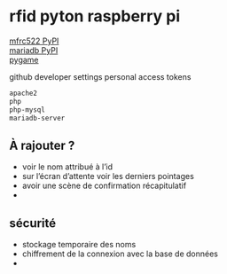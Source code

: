 # rfid pyton raspberry pi
[mfrc522 PyPI](https://pypi.org/project/mfrc522/#description)  
[mariadb PyPI](https://pypi.org/project/mariadb/)  
[pygame](https://pypi.org/project/pygame/)

github developer settings personal access tokens  

```bash
apache2
php
php-mysql
mariadb-server

```

## À rajouter ?
- voir le nom attribué à l’id
- sur l’écran d’attente voir les derniers pointages
- avoir une scène de confirmation récapitulatif
- 


## sécurité
- stockage temporaire des noms
- chiffrement de la connexion avec la base de données
- 
